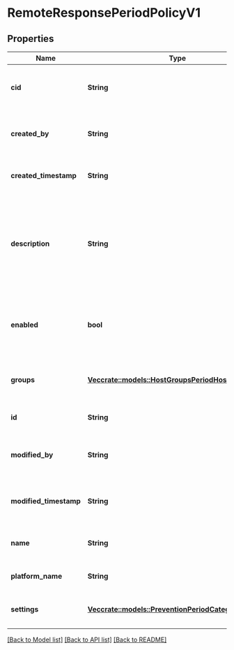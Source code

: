 # RemoteResponsePeriodPolicyV1

## Properties

Name | Type | Description | Notes
------------ | ------------- | ------------- | -------------
**cid** | **String** | The customer id associated with the policy | 
**created_by** | **String** | The email of the user which created the policy | 
**created_timestamp** | **String** | The time at which the policy was created | 
**description** | **String** | The description of a policy. Use this field to provide a high level summary of what this policy enforces | 
**enabled** | **bool** | If a policy is enabled it will be used during the course of policy evaluation | 
**groups** | [**Vec<crate::models::HostGroupsPeriodHostGroupV1>**](host_groups.HostGroupV1.md) | The groups that are currently attached to the policy | 
**id** | **String** | The unique id of the policy | 
**modified_by** | **String** | The email of the user which last modified the policy | 
**modified_timestamp** | **String** | The time at which the policy was last modified | 
**name** | **String** | The human readable name of the policy | 
**platform_name** | **String** | The name of the platform | 
**settings** | [**Vec<crate::models::PreventionPeriodCategoryRespV1>**](prevention.CategoryRespV1.md) | A category of settings in a RTR policy | 

[[Back to Model list]](../README.md#documentation-for-models) [[Back to API list]](../README.md#documentation-for-api-endpoints) [[Back to README]](../README.md)


